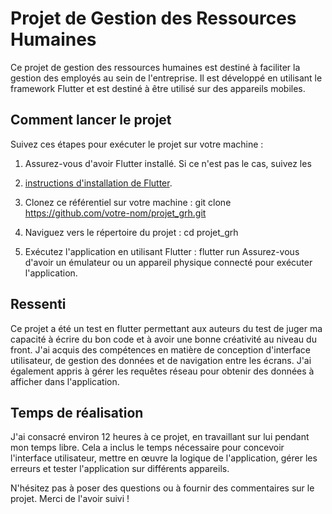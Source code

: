 # Projet de Gestion des Ressources Humaines

Ce projet de gestion des ressources humaines est destiné à faciliter la gestion des employés 
au sein de l'entreprise. Il est développé en utilisant le framework Flutter et est destiné à 
être utilisé sur des appareils mobiles.

## Comment lancer le projet

Suivez ces étapes pour exécuter le projet sur votre machine :

1. Assurez-vous d'avoir Flutter installé. Si ce n'est pas le cas, suivez les 
2. [instructions d'installation de Flutter](https://flutter.dev/docs/get-started/install).

2. Clonez ce référentiel sur votre machine :
git clone https://github.com/votre-nom/projet_grh.git
3. Naviguez vers le répertoire du projet :
   cd projet_grh
4. Exécutez l'application en utilisant Flutter :
   flutter run
   Assurez-vous d'avoir un émulateur ou un appareil physique connecté pour exécuter l'application.

## Ressenti

Ce projet a été un test en flutter permettant aux auteurs du test de juger ma capacité à écrire du bon code et à 
avoir une bonne créativité au niveau du front. J'ai acquis des compétences en matière de conception 
d'interface utilisateur, de gestion des données et de navigation entre les écrans. 
J'ai également appris à gérer les requêtes réseau pour obtenir des données à afficher dans 
l'application.

## Temps de réalisation

J'ai consacré environ 12 heures à ce projet, en travaillant sur lui pendant mon temps libre. 
Cela a inclus le temps nécessaire pour concevoir l'interface utilisateur, 
mettre en œuvre la logique de l'application, gérer les erreurs et tester l'application sur 
différents appareils.

N'hésitez pas à poser des questions ou à fournir des commentaires sur le projet. 
Merci de l'avoir suivi !


